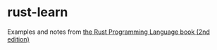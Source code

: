 rust-learn
==========

Examples and notes from [the Rust Programming Language book (2nd edition)](https://doc.rust-lang.org/book/second-edition/)
